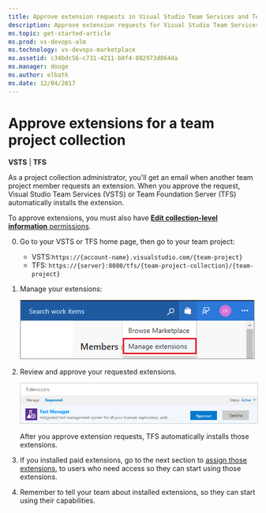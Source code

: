 ```yaml
---
title: Approve extension requests in Visual Studio Team Services and Team Foundation Server
description: Approve extension requests for Visual Studio Team Services (VSTS) and Team Foundation Server (TFS)
ms.topic: get-started-article
ms.prod: vs-devops-alm
ms.technology: vs-devops-marketplace
ms.assetid: c34bdc56-c731-4211-b8f4-802973d864da
ms.manager: douge
ms.author: elbatk
ms.date: 12/04/2017
---
```


[//]: # (monikerRange: '>= tfs-2013') 

# Approve extensions for a team project collection

**VSTS** | **TFS**

As a project collection administrator, you'll get an email when another team project member requests an extension. When you approve the request, Visual Studio Team Services (VSTS) or Team Foundation Server (TFS) automatically installs the extension.

To approve extensions, you must also have [**Edit collection-level information** permissions](../security/permissions.md#collection).

0.	Go to your VSTS or TFS home page, then go to your team project:
    * VSTS:```https://{account-name}.visualstudio.com/{team-project}```
    * TFS: ```https://{server}:8080/tfs/{team-project-collection}/{team-project}```

0.	Manage your extensions:

    ![Manage extensions](_img/manage-extensions-vsts.png)

0. Review and approve your requested extensions.

    <img alt="Extensions tab, requested extensions" src="_img/get-tfs-extensions/connected/approve-request-tfs.png" style="border: 1px solid #CCCCCC" />

    After you approve extension requests, TFS automatically installs those extensions. 

0. If you installed paid extensions, go to the next section to [assign those extensions](./assign-paid-extensions.md), to users who need access so they can start using those extensions. 

0. Remember to tell your team about installed extensions, so they can start using their capabilities.